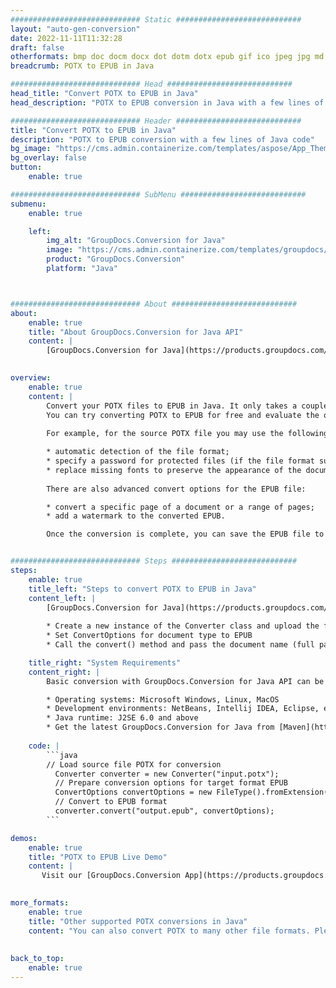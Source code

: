 ```yaml
---
############################# Static ############################
layout: "auto-gen-conversion"
date: 2022-11-11T11:32:28
draft: false
otherformats: bmp doc docm docx dot dotm dotx epub gif ico jpeg jpg md odt ott pdf png psd rtf tex tif tiff txt xps
breadcrumb: POTX to EPUB in Java

############################# Head ############################
head_title: "Convert POTX to EPUB in Java"
head_description: "POTX to EPUB conversion in Java with a few lines of code. Convert over 160 file formats using the GroupDocs document conversion API for Java"

############################# Header ############################
title: "Convert POTX to EPUB in Java"
description: "POTX to EPUB conversion with a few lines of Java code"
bg_image: "https://cms.admin.containerize.com/templates/aspose/App_Themes/V3/images/bg/header1.png"
bg_overlay: false
button:
    enable: true

############################# SubMenu ############################
submenu:
    enable: true

    left:
        img_alt: "GroupDocs.Conversion for Java"
        image: "https://cms.admin.containerize.com/templates/groupdocs/images/product-logos/90x90-noborder/groupdocs-conversion-java.png"
        product: "GroupDocs.Conversion"
        platform: "Java"



############################# About ############################
about:
    enable: true
    title: "About GroupDocs.Conversion for Java API"
    content: |
        [GroupDocs.Conversion for Java](https://products.groupdocs.com/conversion/java/) is an advanced file format conversion API for converting between popular image and document formats such as Microsoft Office, OpenDocument, PDF, HTML, email, CAD. and much more with just a few lines of code. The native API automatically detects the formats of the original documents and offers many options for customizing the converted documents. Along with the function of extracting information from a document, it also supports caching of the conversion results to the local disk by default. However, any type of cache storage can be supported by implementing the appropriate interfaces - Amazon S3, Dropbox, Google Drive, Windows Azure, Reddis, or any others.
    

overview:
    enable: true
    content: |
        Convert your POTX files to EPUB in Java. It only takes a couple of lines of Java code on any platform of your choice, such as Windows, Linux, macOS.
        You can try converting POTX to EPUB for free and evaluate the quality of the conversion results. Along with simple file conversion scripts, you can try more sophisticated options for loading the POTX source file and storing the EPUB output. 
        
        For example, for the source POTX file you may use the following load options:

        * automatic detection of the file format;
        * specify a password for protected files (if the file format supports it);
        * replace missing fonts to preserve the appearance of the document.
        
        There are also advanced convert options for the EPUB file:

        * convert a specific page of a document or a range of pages;
        * add a watermark to the converted EPUB.

        Once the conversion is complete, you can save the EPUB file to your local file path or to any third party storage such as FTP, Amazon S3, Google Drive, Dropbox etc. Please note - to convert POTX to EPUB, you do not need to install any additional software, such as MS Office, Open Office, Adobe Acrobat Reader etc.


############################# Steps ############################
steps:
    enable: true
    title_left: "Steps to convert POTX to EPUB in Java"
    content_left: |
        [GroupDocs.Conversion for Java](https://products.groupdocs.com/conversion/java/) allows developers to easily convert POTX file to EPUB with a few lines of code.
        
        * Create a new instance of the Converter class and upload the file POTX with the full path
        * Set ConvertOptions for document type to EPUB
        * Call the convert() method and pass the document name (full path) and format (EPUB) as a parameter

    title_right: "System Requirements"
    content_right: |
        Basic conversion with GroupDocs.Conversion for Java API can be done with just a few lines of code. Our APIs are supported on all major platforms and operating systems. Before executing the code below, make sure you have the following prerequisites installed on your system.

        * Operating systems: Microsoft Windows, Linux, MacOS
        * Development environments: NetBeans, Intellij IDEA, Eclipse, etc.
        * Java runtime: J2SE 6.0 and above
        * Get the latest GroupDocs.Conversion for Java from [Maven](https://repository.groupdocs.com/webapp/#/artifacts/browse/tree/General/repo/com/groupdocs/groupdocs-conversion)
         
    code: |
        ```java    
        // Load source file POTX for conversion
          Converter converter = new Converter("input.potx");
          // Prepare conversion options for target format EPUB
          ConvertOptions convertOptions = new FileType().fromExtension("epub").getConvertOptions();
          // Convert to EPUB format
          converter.convert("output.epub", convertOptions);
        ```

demos:
    enable: true
    title: "POTX to EPUB Live Demo"
    content: |
       Visit our [GroupDocs.Conversion App](https://products.groupdocs.app/conversion/family) website and try POTX to EPUB conversion now. The free demo has the following benefits
          

more_formats:
    enable: true
    title: "Other supported POTX conversions in Java"
    content: "You can also convert POTX to many other file formats. Please see the list below."
       
       
back_to_top:
    enable: true
---
```

